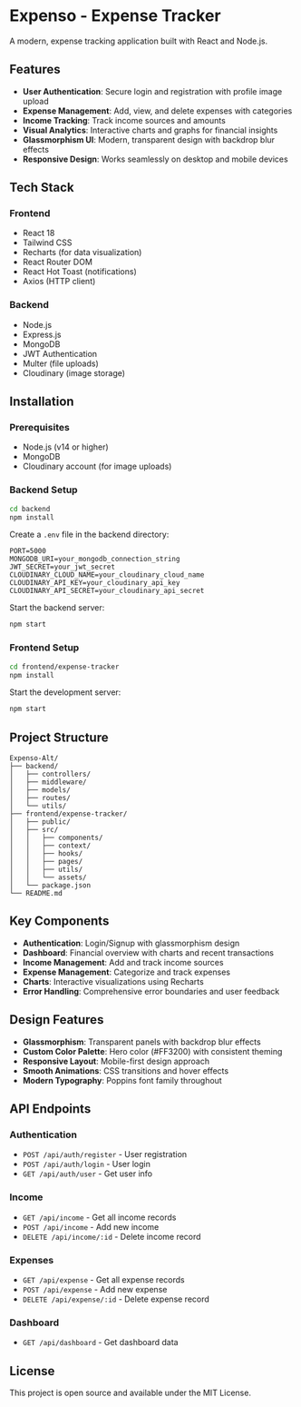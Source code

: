 # Expenso - Expense Tracker

A modern, expense tracking application built with React and Node.js.

## Features

- **User Authentication**: Secure login and registration with profile image upload
- **Expense Management**: Add, view, and delete expenses with categories
- **Income Tracking**: Track income sources and amounts
- **Visual Analytics**: Interactive charts and graphs for financial insights
- **Glassmorphism UI**: Modern, transparent design with backdrop blur effects
- **Responsive Design**: Works seamlessly on desktop and mobile devices

## Tech Stack

### Frontend
- React 18
- Tailwind CSS
- Recharts (for data visualization)
- React Router DOM
- React Hot Toast (notifications)
- Axios (HTTP client)

### Backend
- Node.js
- Express.js
- MongoDB
- JWT Authentication
- Multer (file uploads)
- Cloudinary (image storage)

## Installation

### Prerequisites
- Node.js (v14 or higher)
- MongoDB
- Cloudinary account (for image uploads)

### Backend Setup
```bash
cd backend
npm install
```

Create a `.env` file in the backend directory:
```env
PORT=5000
MONGODB_URI=your_mongodb_connection_string
JWT_SECRET=your_jwt_secret
CLOUDINARY_CLOUD_NAME=your_cloudinary_cloud_name
CLOUDINARY_API_KEY=your_cloudinary_api_key
CLOUDINARY_API_SECRET=your_cloudinary_api_secret
```

Start the backend server:
```bash
npm start
```

### Frontend Setup
```bash
cd frontend/expense-tracker
npm install
```

Start the development server:
```bash
npm start
```

## Project Structure

```
Expenso-Alt/
├── backend/
│   ├── controllers/
│   ├── middleware/
│   ├── models/
│   ├── routes/
│   └── utils/
├── frontend/expense-tracker/
│   ├── public/
│   ├── src/
│   │   ├── components/
│   │   ├── context/
│   │   ├── hooks/
│   │   ├── pages/
│   │   ├── utils/
│   │   └── assets/
│   └── package.json
└── README.md
```

## Key Components

- **Authentication**: Login/Signup with glassmorphism design
- **Dashboard**: Financial overview with charts and recent transactions
- **Income Management**: Add and track income sources
- **Expense Management**: Categorize and track expenses
- **Charts**: Interactive visualizations using Recharts
- **Error Handling**: Comprehensive error boundaries and user feedback

## Design Features

- **Glassmorphism**: Transparent panels with backdrop blur effects
- **Custom Color Palette**: Hero color (#FF3200) with consistent theming
- **Responsive Layout**: Mobile-first design approach
- **Smooth Animations**: CSS transitions and hover effects
- **Modern Typography**: Poppins font family throughout

## API Endpoints

### Authentication
- `POST /api/auth/register` - User registration
- `POST /api/auth/login` - User login
- `GET /api/auth/user` - Get user info

### Income
- `GET /api/income` - Get all income records
- `POST /api/income` - Add new income
- `DELETE /api/income/:id` - Delete income record

### Expenses
- `GET /api/expense` - Get all expense records
- `POST /api/expense` - Add new expense
- `DELETE /api/expense/:id` - Delete expense record

### Dashboard
- `GET /api/dashboard` - Get dashboard data


## License

This project is open source and available under the MIT License.
